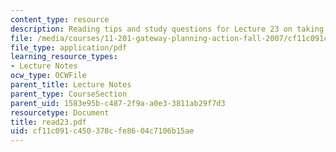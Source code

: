 ```yaml
---
content_type: resource
description: Reading tips and study questions for Lecture 23 on taking stock of self.
file: /media/courses/11-201-gateway-planning-action-fall-2007/cf11c091c450378cfe8604c7106b15ae_read23.pdf
file_type: application/pdf
learning_resource_types:
- Lecture Notes
ocw_type: OCWFile
parent_title: Lecture Notes
parent_type: CourseSection
parent_uid: 1583e95b-c487-2f9a-a0e3-3811ab29f7d3
resourcetype: Document
title: read23.pdf
uid: cf11c091-c450-378c-fe86-04c7106b15ae
---
```

